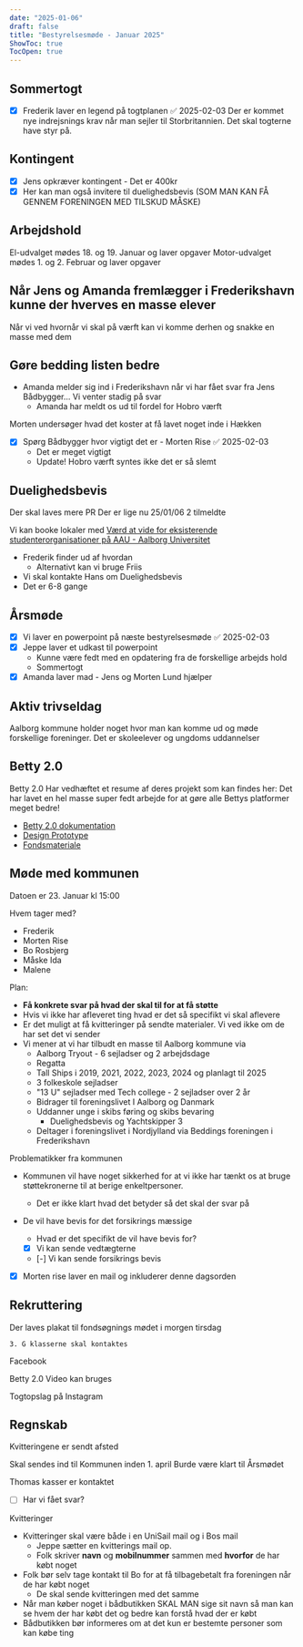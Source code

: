 ```yaml
---
date: "2025-01-06"
draft: false
title: "Bestyrelsesmøde - Januar 2025"
ShowToc: true
TocOpen: true
---
```

## Sommertogt

- [x] Frederik laver en legend på togtplanen ✅ 2025-02-03
      Der er kommet nye indrejsnings krav når man sejler til Storbritannien. Det skal togterne have styr på.

## Kontingent

- [x] Jens opkræver kontingent - Det er 400kr
- [x] Her kan man også invitere til duelighedsbevis (SOM MAN KAN FÅ GENNEM FORENINGEN MED TILSKUD MÅSKE)

## Arbejdshold

El-udvalget mødes 18. og 19. Januar og laver opgaver
Motor-udvalget mødes 1. og 2. Februar og laver opgaver

## Når Jens og Amanda fremlægger i Frederikshavn kunne der hverves en masse elever

Når vi ved hvornår vi skal på værft kan vi komme derhen og snakke en masse med dem

## Gøre bedding listen bedre

- Amanda melder sig ind i Frederikshavn når vi har fået svar fra Jens Bådbygger... Vi venter stadig på svar
  - Amanda har meldt os ud til fordel for Hobro værft

Morten undersøger hvad det koster at få lavet noget inde i Hækken

- [x] Spørg Bådbygger hvor vigtigt det er - Morten Rise ✅ 2025-02-03
  - Det er meget vigtigt
  - Update! Hobro værft syntes ikke det er så slemt

## Duelighedsbevis

Der skal laves mere PR
Der er lige nu 25/01/06 2 tilmeldte

Vi kan booke lokaler med [Værd at vide for eksisterende studenterorganisationer på AAU - Aalborg Universitet](https://www.studerende.aau.dk/studieliv/dit-studiemiljo/studenterforeninger/vaerd-at-vide-for-eksisterende-studenterorganisationer)

- Frederik finder ud af hvordan
  - Alternativt kan vi bruge Friis
- Vi skal kontakte Hans om Duelighedsbevis
- Det er 6-8 gange

## Årsmøde

- [x] Vi laver en powerpoint på næste bestyrelsesmøde ✅ 2025-02-03
- [x] Jeppe laver et udkast til powerpoint
  - Kunne være fedt med en opdatering fra de forskellige arbejds hold
  - Sommertogt
- [x] Amanda laver mad - Jens og Morten Lund hjælper

## Aktiv trivseldag

Aalborg kommune holder noget hvor man kan komme ud og møde forskellige foreninger.
Det er skoleelever og ungdoms uddannelser

## Betty 2.0

Betty 2.0 Har vedhæftet et resume af deres projekt som kan findes her:
Det har lavet en hel masse super fedt arbejde for at gøre alle Bettys platformer meget bedre!

- [Betty 2.0 dokumentation](/PDF/Betty2.pdf)
- [Design Prototype](https://www.figma.com/proto/DRUVI7I0Rs2QHXh4T1RnaW/Bachelor-projekt---Betty?node-id=960-267103&p=f&t=rnmr1CdJSFXYaZSb-1&scaling=scale-down-width&content-scaling=fixed&page-id=960%3A267012&starting-point-node-id=960%3A267103)
- [Fondsmateriale](https://www.figma.com/proto/DRUVI7I0Rs2QHXh4T1RnaW/Bachelor-projekt---Betty?node-id=1259-187339&p=f&t=cV0uZ3CLXPAlYvFN-1&scaling=scale-down&content-scaling=fixed&page-id=1233%3A291)

## Møde med kommunen

Datoen er 23. Januar kl 15:00

Hvem tager med?

- Frederik
- Morten Rise
- Bo Rosbjerg
- Måske Ida
- Malene

Plan:

- **Få konkrete svar på hvad der skal til for at få støtte**
- Hvis vi ikke har afleveret ting hvad er det så specifikt vi skal aflevere
- Er det muligt at få kvitteringer på sendte materialer. Vi ved ikke om de har set det vi sender
- Vi mener at vi har tilbudt en masse til Aalborg kommune via
  - Aalborg Tryout - 6 sejladser og 2 arbejdsdage
  - Regatta
  - Tall Ships i 2019, 2021, 2022, 2023, 2024 og planlagt til 2025
  - 3 folkeskole sejladser
  - "13 U" sejladser med Tech college - 2 sejladser over 2 år
  - Bidrager til foreningslivet I Aalborg og Danmark
  - Uddanner unge i skibs føring og skibs bevaring
    - Duelighedsbevis og Yachtskipper 3
  - Deltager i foreningslivet i Nordjylland via Beddings foreningen i Frederikshavn

Problematikker fra kommunen

- Kommunen vil have noget sikkerhed for at vi ikke har tænkt os at bruge støttekronerne til at berige enkeltpersoner.
  - Det er ikke klart hvad det betyder så det skal der svar på
- De vil have bevis for det forsikrings mæssige

  - Hvad er det specifikt de vil have bevis for?
  - [x] Vi kan sende vedtægterne
  - [-] Vi kan sende forsikrings bevis

- [x] Morten rise laver en mail og inkluderer denne dagsorden

## Rekruttering

Der laves plakat til fondsøgnings mødet i morgen tirsdag

`3. G klasserne skal kontaktes`

Facebook

Betty 2.0 Video kan bruges

Togtopslag på Instagram

## Regnskab

Kvitteringene er sendt afsted

Skal sendes ind til Kommunen inden 1. april
Burde være klart til Årsmødet

Thomas kasser er kontaktet

- [ ] Har vi fået svar?

Kvitteringer

- Kvitteringer skal være både i en UniSail mail og i Bos mail
  - Jeppe sætter en kvitterings mail op.
  - Folk skriver **navn** og **mobilnummer** sammen med **hvorfor** de har købt noget
- Folk bør selv tage kontakt til Bo for at få tilbagebetalt fra foreningen når de har købt noget
  - De skal sende kvitteringen med det samme
- Når man køber noget i bådbutikken SKAL MAN sige sit navn så man kan se hvem der har købt det og bedre kan forstå hvad der er købt
- Bådbutikken bør informeres om at det kun er bestemte personer som kan købe ting
